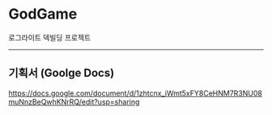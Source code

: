 # GodGame
로그라이트 덱빌딩 프로젝트
* * *
## 기획서 (Goolge Docs)
https://docs.google.com/document/d/1zhtcnx_iWmt5xFY8CeHNM7R3NU08muNnzBeQwhKNrRQ/edit?usp=sharing
